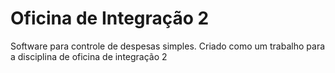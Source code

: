 # Oficina de Integração 2
Software para controle de despesas simples. Criado como um trabalho para a disciplina de oficina de integração 2

